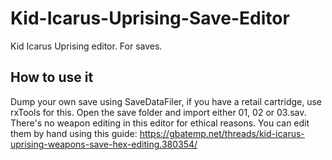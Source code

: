 Kid-Icarus-Uprising-Save-Editor
=============
Kid Icarus Uprising editor. For saves.

How to use it
-------
Dump your own save using SaveDataFiler, if you have a retail cartridge, use rxTools for this. Open the save folder and import either 01, 02 or 03.sav.
There's no weapon editing in this editor for ethical reasons. You can edit them by hand using this guide:
https://gbatemp.net/threads/kid-icarus-uprising-weapons-save-hex-editing.380354/
